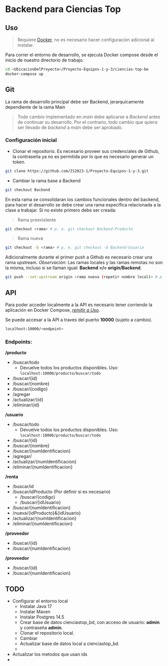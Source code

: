 # Backend para Ciencias Top

## Uso
 > Requiere [Docker](https://www.docker.com/), no es necesario hacer configuración adicional al instalar.

Para correr el entorno de desarrollo, se ejecuta Docker compose desde el inicio de nuestro directorio de trabajo.

```bash
cd <UbicacionDelProyecto>/Proyecto-Equipos-1-y-3/ciencias-top-be
docker-compose up
```

## Git

La rama de desarrollo principal debe ser Backend, jerarquicamente dependiente de la rama Main
> Todo cambio implementado en *main* debe aplicarse a *Backend* antes de continuar su desarrollo.
> Por el contrario, todo cambio que quiera ser llevado de *backend* a *main* debe ser aprobado.

### Configuración inicial

+ Clonar el repositorio. Es necesario proveer sus credenciales de Github, la contraseña ya no es permitida por lo que es necesario generar un token.

```bash
git clone https://github.com/IS2023-1/Proyecto-Equipos-1-y-3.git
```

+ Cambiar la rama base a Backend 

```bash
git checkout Backend
```

En esta rama se consolidaran los cambios funcionales dentro del backend, para hacer el desarrollo se debe crear una rama específica relacionada a la clase a trabajar. Sí no existe primero debe ser creada:
> Rama preexistente
```bash
git checkout <rama> # p. e. git checkout Backend-Producto
```

> Rama nueva
```bash
git checkout -b <rama> # p. e. git checkout -b Backend-Usuario
```

Adicionalmente durante el primer push a Github es necesario crear una rama upstream. *Observación*: Las ramas locales y las ramas remotas no son la misma, incluso si se llaman igual: **Backend =/= origin/Backend**.
```bash
git push --set-upstream origin <rama nueva (repetir nombre local)> # p. e. git push --set-upstream origin Backend-Usuario
```

## API

Para poder acceder localmente a la API es necesario tener corriendo la aplicación en Docker Compose, [*remitir a Uso*](#uso).

Se puede accesar a la API a traves del puerto **10000** (sujeto a cambio). 

```bash
localhost:10000/<endpoint>
```

### Endpoints:
**/producto**
+ /buscar/todo
  + Devuelve todos los productos disponibles. Uso: ```localhost:10000/producto/buscar/todo```
+ /buscar/{id}
+ /buscar/{nombre}
+ /buscar/{codigo}
+ /agregar
+ /actualizar/{id}
+ /eliminar/{id}
  
**/usuario**
+ /buscar/todo
  + Devuelve todos los productos disponibles. Uso: ```localhost:10000/producto/buscar/todo```
+ /buscar/{id}
+ /buscar/{nombre}
+ /buscar/{numIdentificacion}
+ /agregar/
+ /actualizar/{numIdentificacion}
+ /eliminar/{numIdentificacion}

**/renta**
+ /buscar/id
+ /buscar/idProducto
(Por definir si es necesario)
  + /buscar/{codigo}
  + /buscar/{idUsuario}
+ /buscar/{numIdentificacion}
+ /nueva/{idProducto}&{idUsuario}
+ /actualizar/{numIdentificacion}
+ /eliminar/{numIdentificacion}
  
**/proveedor**
+ /buscar/{id}
+ /buscar/{numIdentificacion}

**/proveedor**
+ /buscar/{id}
+ /buscar/{numIdentificacion}

## TODO
+ Configurar el entorno local
  + Instalar Java 17
  + Instalar Maven
  + Instalar Postgres 14.5
  + Crear base de datos cienciastop_bd, con acceso de usuario: **admin** y contraseña **admin**. 
  + Clonar el repositorio local.
  + Cambiar
  + Actualizar base de datos local a cienciastop_bd
  + 
+ Actualizar los metodos que usan ids
+ 